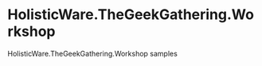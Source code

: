 HolisticWare.TheGeekGathering.Workshop
======================================

HolisticWare.TheGeekGathering.Workshop samples
